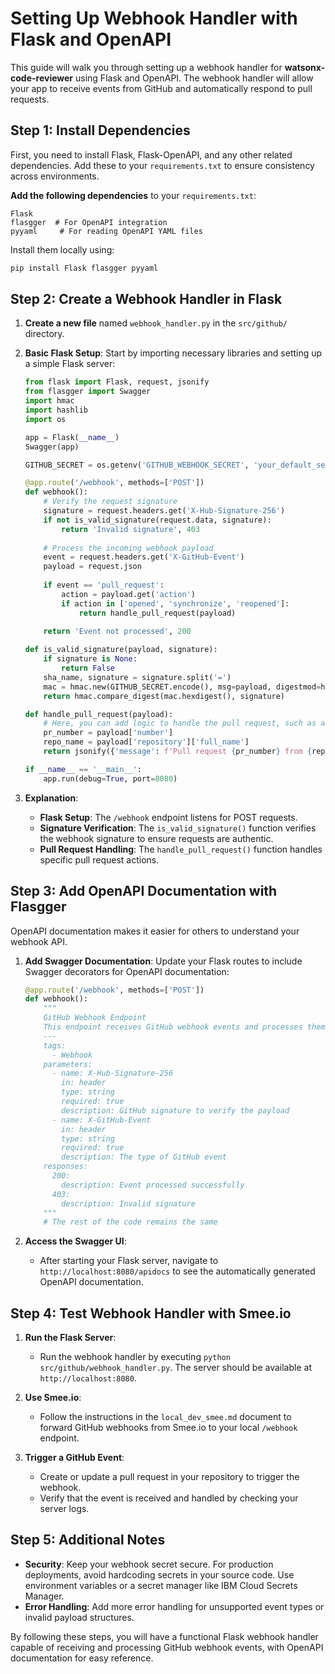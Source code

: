 # Setting Up Webhook Handler with Flask and OpenAPI

This guide will walk you through setting up a webhook handler for **watsonx-code-reviewer** using Flask and OpenAPI. The webhook handler will allow your app to receive events from GitHub and automatically respond to pull requests.

## Step 1: Install Dependencies
First, you need to install Flask, Flask-OpenAPI, and any other related dependencies. Add these to your `requirements.txt` to ensure consistency across environments.

**Add the following dependencies** to your `requirements.txt`:

```plaintext
Flask
flasgger  # For OpenAPI integration
pyyaml     # For reading OpenAPI YAML files
```

Install them locally using:

```bash
pip install Flask flasgger pyyaml
```

## Step 2: Create a Webhook Handler in Flask
1. **Create a new file** named `webhook_handler.py` in the `src/github/` directory.

2. **Basic Flask Setup**:
   Start by importing necessary libraries and setting up a simple Flask server:

   ```python
   from flask import Flask, request, jsonify
   from flasgger import Swagger
   import hmac
   import hashlib
   import os

   app = Flask(__name__)
   Swagger(app)

   GITHUB_SECRET = os.getenv('GITHUB_WEBHOOK_SECRET', 'your_default_secret')
   
   @app.route('/webhook', methods=['POST'])
   def webhook():
       # Verify the request signature
       signature = request.headers.get('X-Hub-Signature-256')
       if not is_valid_signature(request.data, signature):
           return 'Invalid signature', 403
       
       # Process the incoming webhook payload
       event = request.headers.get('X-GitHub-Event')
       payload = request.json
       
       if event == 'pull_request':
           action = payload.get('action')
           if action in ['opened', 'synchronize', 'reopened']:
               return handle_pull_request(payload)
       
       return 'Event not processed', 200

   def is_valid_signature(payload, signature):
       if signature is None:
           return False
       sha_name, signature = signature.split('=')
       mac = hmac.new(GITHUB_SECRET.encode(), msg=payload, digestmod=hashlib.sha256)
       return hmac.compare_digest(mac.hexdigest(), signature)

   def handle_pull_request(payload):
       # Here, you can add logic to handle the pull request, such as analyzing the PR content
       pr_number = payload['number']
       repo_name = payload['repository']['full_name']
       return jsonify({'message': f'Pull request {pr_number} from {repo_name} received and processed!'}), 200

   if __name__ == '__main__':
       app.run(debug=True, port=8080)
   ```

3. **Explanation**:
    - **Flask Setup**: The `/webhook` endpoint listens for POST requests.
    - **Signature Verification**: The `is_valid_signature()` function verifies the webhook signature to ensure requests are authentic.
    - **Pull Request Handling**: The `handle_pull_request()` function handles specific pull request actions.

## Step 3: Add OpenAPI Documentation with Flasgger
OpenAPI documentation makes it easier for others to understand your webhook API.

1. **Add Swagger Documentation**:
   Update your Flask routes to include Swagger decorators for OpenAPI documentation:

   ```python
   @app.route('/webhook', methods=['POST'])
   def webhook():
       """
       GitHub Webhook Endpoint
       This endpoint receives GitHub webhook events and processes them.
       ---
       tags:
         - Webhook
       parameters:
         - name: X-Hub-Signature-256
           in: header
           type: string
           required: true
           description: GitHub signature to verify the payload
         - name: X-GitHub-Event
           in: header
           type: string
           required: true
           description: The type of GitHub event
       responses:
         200:
           description: Event processed successfully
         403:
           description: Invalid signature
       """
       # The rest of the code remains the same
   ```

2. **Access the Swagger UI**:
    - After starting your Flask server, navigate to `http://localhost:8080/apidocs` to see the automatically generated OpenAPI documentation.

## Step 4: Test Webhook Handler with Smee.io
1. **Run the Flask Server**:
    - Run the webhook handler by executing `python src/github/webhook_handler.py`. The server should be available at `http://localhost:8080`.

2. **Use Smee.io**:
    - Follow the instructions in the `local_dev_smee.md` document to forward GitHub webhooks from Smee.io to your local `/webhook` endpoint.

3. **Trigger a GitHub Event**:
    - Create or update a pull request in your repository to trigger the webhook.
    - Verify that the event is received and handled by checking your server logs.

## Step 5: Additional Notes
- **Security**: Keep your webhook secret secure. For production deployments, avoid hardcoding secrets in your source code. Use environment variables or a secret manager like IBM Cloud Secrets Manager.
- **Error Handling**: Add more error handling for unsupported event types or invalid payload structures.

By following these steps, you will have a functional Flask webhook handler capable of receiving and processing GitHub webhook events, with OpenAPI documentation for easy reference.

